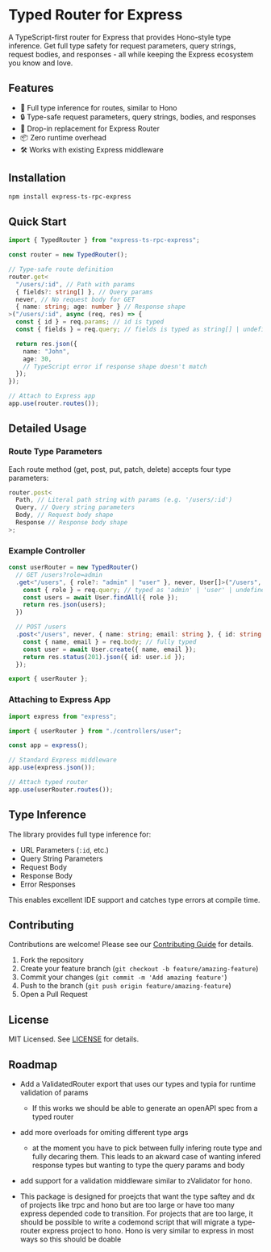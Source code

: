 # Typed Router for Express

A TypeScript-first router for Express that provides Hono-style type inference. Get full type safety for request parameters, query strings, request bodies, and responses - all while keeping the Express ecosystem you know and love.

## Features

- 🎯 Full type inference for routes, similar to Hono
- 🔒 Type-safe request parameters, query strings, bodies, and responses
- 🔌 Drop-in replacement for Express Router
- 📦 Zero runtime overhead
- 🛠 Works with existing Express middleware

## Installation

```bash
npm install express-ts-rpc-express
```

## Quick Start

```typescript
import { TypedRouter } from "express-ts-rpc-express";

const router = new TypedRouter();

// Type-safe route definition
router.get<
  "/users/:id", // Path with params
  { fields?: string[] }, // Query params
  never, // No request body for GET
  { name: string; age: number } // Response shape
>("/users/:id", async (req, res) => {
  const { id } = req.params; // id is typed
  const { fields } = req.query; // fields is typed as string[] | undefined

  return res.json({
    name: "John",
    age: 30,
    // TypeScript error if response shape doesn't match
  });
});

// Attach to Express app
app.use(router.routes());
```

## Detailed Usage

### Route Type Parameters

Each route method (get, post, put, patch, delete) accepts four type parameters:

```typescript
router.post<
  Path, // Literal path string with params (e.g. '/users/:id')
  Query, // Query string parameters
  Body, // Request body shape
  Response // Response body shape
>;
```

### Example Controller

```typescript
const userRouter = new TypedRouter()
  // GET /users?role=admin
  .get<"/users", { role?: "admin" | "user" }, never, User[]>("/users", async (req, res) => {
    const { role } = req.query; // typed as 'admin' | 'user' | undefined
    const users = await User.findAll({ role });
    return res.json(users);
  })

  // POST /users
  .post<"/users", never, { name: string; email: string }, { id: string }>("/users", async (req, res) => {
    const { name, email } = req.body; // fully typed
    const user = await User.create({ name, email });
    return res.status(201).json({ id: user.id });
  });

export { userRouter };
```

### Attaching to Express App

```typescript
import express from "express";

import { userRouter } from "./controllers/user";

const app = express();

// Standard Express middleware
app.use(express.json());

// Attach typed router
app.use(userRouter.routes());
```

## Type Inference

The library provides full type inference for:

- URL Parameters (`:id`, etc.)
- Query String Parameters
- Request Body
- Response Body
- Error Responses

This enables excellent IDE support and catches type errors at compile time.

## Contributing

Contributions are welcome! Please see our [Contributing Guide](CONTRIBUTING.md) for details.

1. Fork the repository
2. Create your feature branch (`git checkout -b feature/amazing-feature`)
3. Commit your changes (`git commit -m 'Add amazing feature'`)
4. Push to the branch (`git push origin feature/amazing-feature`)
5. Open a Pull Request

## License

MIT Licensed. See [LICENSE](LICENSE) for details.

## Roadmap

- Add a ValidatedRouter export that uses our types and typia for runtime validation of params

  - If this works we should be able to generate an openAPI spec from a typed router

- add more overloads for omiting different type args

  - at the moment you have to pick between fully infering route type and fully decaring them. This leads to an akward case of wanting infered response types but wanting to type the query params and body

- add support for a validation middleware similar to zValidator for hono.

- This package is designed for proejcts that want the type saftey and dx of projects like trpc and hono but are too large or have too many express depended code to transition. For projects that are too large, it should be possible to write a codemond script that will migrate a type-router express project to hono. Hono is very similar to express in most ways so this should be doable
